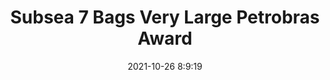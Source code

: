 ---
"title": "Subsea 7 Bags Very Large Petrobras Award"
"date": "2021-10-26 8:9:19"
"feed_name": "RIGZONE"
"feed_website": "http://www.rigzone.com/"
"feed_rss": "http://www.rigzone.com/news/rss/rigzone_latest.aspx"
"link": "https://www.rigzone.com/news/subsea_7_bags_very_large_petrobras_award-26-oct-2021-166812-article/?rss=true"
"source": "None"
"file": "_posts/2021-1-1-358541a95c763341e4fea108eb6c14b96dd8aeaf.md"
"accident": "0"
"drilling": "0"
"dead": "0"
"injured": "0"
"arrested": "0"
"place": "unknown place"
"where": "unknown site"
"causes": "unknown"
"place_uri": "unknown place"
---